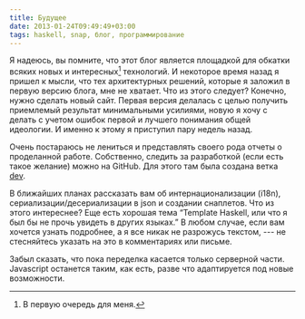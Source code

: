 ```yaml
---
title: Будущее
date: 2013-01-24T09:49:49+03:00
tags: haskell, snap, блог, программирование
---
```


Я надеюсь, вы помните, что этот блог является площадкой для обкатки всяких новых и интересных[^1] технологий. И некоторое время назад я пришел к мысли, что тех архитектурных решений, которые я заложил в первую версию блога, мне не хватает. Что из этого следует? Конечно, нужно сделать новый сайт. Первая версия делалась с целью получить приемлемый результат минимальными усилиями, новую я хочу с делать с учетом ошибок первой и лучшего понимания общей идеологии. И именно к этому я приступил пару недель назад. 

Очень постараюсь не лениться и представлять своего рода отчеты о проделанной работе. Собственно, следить за разработкой (если есть такое желание) можно на GitHub. Для этого там была создана ветка [dev](https://github.com/dikmax/haskell-blog/tree/dev).

В ближайших планах рассказать вам об интернационализации (i18n), сериализации/десериализации в json и создании снаплетов. Что из этого интереснее? Еще есть хорошая тема “Template Haskell, или что я был бы не прочь увидеть в других языках.” В любом случае, если вам хочется узнать подробнее, а я все никак не разрожусь текстом, --- не стесняйтесь указать на это в комментариях или письме.

Забыл сказать, что пока переделка касается только серверной части. Javascript останется таким, как есть, разве что адаптируется под новые возможности.

[^1]: В первую очередь для меня.